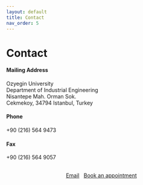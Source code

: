 ```yaml
---
layout: default
title: Contact
nav_order: 5
---
```


# Contact

#### Mailing Address
Ozyegin University<br />
Department of Industrial Engineering<br />
Nisantepe Mah. Orman Sok.<br />
Cekmekoy, 34794 Istanbul, Turkey
#### Phone
+90 (216) 564 9473
#### Fax
+90 (216) 564 9057

<div style="text-align: center;">
<br />
      <a href="mailto:erhunk@gmail.com" class="btn fs-3 mb-4 mb-md-0">Email</a>&nbsp;&nbsp;&nbsp;<a href="https://calendly.com/erhun-kundakcioglu/zoom-meeting" target="_blank" class="btn btn-primary fs-3 mb-4 mb-md-0 mr-2">Book an appointment</a>
<br />
</div>